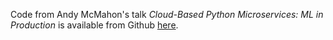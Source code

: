 Code from Andy McMahon's talk *Cloud-Based Python Microservices: ML in Production* is available from Github
[here](https://github.com/AndyMc629/pydata-tutorial-apr-2018).

